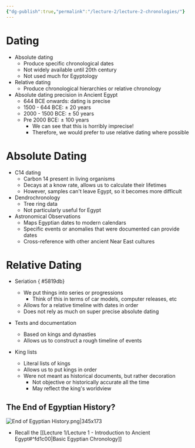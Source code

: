 ```yaml
---
{"dg-publish":true,"permalink":"/lecture-2/lecture-2-chronologies/"}
---
```


# Dating

- Absolute dating
	- Produce specific chronological dates
	- Not widely available until 20th century
	- Not used much for Egyptology
- Relative dating
	- Produce chronological hierarchies or relative chronology
- Absolute dating precision in Ancient Egypt
	- 644 BCE onwards: dating is precise
	- 1500 - 644 BCE: $\pm$ 20 years
	- 2000 - 1500 BCE: $\pm$ 50 years
	- Pre 2000 BCE: $\pm$ 100 years
		- We can see that this is horribly imprecise!
		- Therefore, we would prefer to use relative dating where possible

# Absolute Dating
- C14 dating
	- Carbon 14 present in living organisms
	- Decays at a know rate, allows us to calculate their lifetimes
	- However, samples can't leave Egypt, so it becomes more difficult
- Dendrochronology
	- Tree ring data
	- Not particularly useful for Egypt
- Astronomical Observations
	- Maps Egyptian dates to modern calendars
	- Specific events or anomalies that were documented can provide dates
	- Cross-reference with other ancient Near East cultures

# Relative Dating
- Seriation
{ #5819db}

	- We put things into series or progressions
		- Think of this in terms of car models, computer releases, etc
	- Allows for a relative timeline with dates in order
	- Does not rely as much on super precise absolute dating
- Texts and documentation
	- Based on kings and dynasties
	- Allows us to construct a rough timeline of events
- King lists
	- Literal lists of kings
	- Allows us to put kings in order
	- Were not meant as historical documents, but rather decoration
		- Not objective or historically accurate all the time
		- May reflect the king's worldview

## The End of Egyptian History?
![End of Egyptian History.png|345x173](/img/user/Images/End%20of%20Egyptian%20History.png)
- Recall the [[Lecture 1/Lecture 1 - Introduction to Ancient Egypt#^fd1c00\|Basic Egyptian Chronology]]